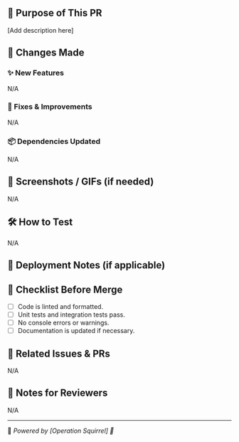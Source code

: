 ## 🎯 Purpose of This PR
<!-- Clearly describe why this PR exists and what it aims to achieve. -->
[Add description here]

## 🔄 Changes Made
### ✨ New Features
<!-- List new features. If no changes then put N/A. -->
N/A

### 🔧 Fixes & Improvements
<!-- List any bugfixes or improvements and specify. If no changes then put N/A. -->
N/A

### 📦 Dependencies Updated
<!-- List dependencies that have been added.  They should be required if changes are made.  If no changes then put N/A. -->
N/A

## 📌 Screenshots / GIFs (if needed)
<!-- Drag and drop images here if they will help explain your changes. -->
N/A

## 🛠 How to Test
<!-- 
Outline the steps to test the change.  As an example:

1. Clone the branch and navigate to the directory.
2. Run the command: `npm start` / `docker-compose up` / `python script.py`
3. Follow these steps to test:

-->
N/A

## 🚀 Deployment Notes (if applicable)
<!-- 
If you have to add something here then you should re-think some aspects of your PR.  If        additional steps are required then you should ask yourself if it's too complex, and if it can be simplified.

Any additional actions that are not obvious that are required for this change to work should be listed here.

Ideally this should be empty.  The project should be pretty much turnkey and only require the steps outlined in the build instructions. 
-->
## 🏁 Checklist Before Merge
- [ ] Code is linted and formatted.
- [ ] Unit tests and integration tests pass.
- [ ] No console errors or warnings.
- [ ] Documentation is updated if necessary.

## 🔗 Related Issues & PRs
<!-- Example: Fixes #123, Relates to #456 -->
N/A

## 💬 Notes for Reviewers
<!-- If there's anything specific you'd like reviewers to focus on, mention it here. -->
N/A

---
🔹 _Powered by [Operation Squirrel] 🚀_
